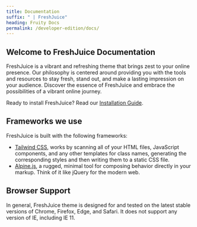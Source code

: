 ```yaml
---
title: Documentation
suffix: " | FreshJuice"
heading: Fruity Docs
permalink: /developer-edition/docs/
---
```


## Welcome to FreshJuice Documentation

FreshJuice is a vibrant and refreshing theme that brings zest to your online presence.
Our philosophy is centered around providing you with the tools and resources to stay fresh,
stand out, and make a lasting impression on your audience.
Discover the essence of FreshJuice and embrace the possibilities of a vibrant online journey.

Ready to install FreshJuice? Read our [Installation Guide](/developer-edition/docs/installation/).

## Frameworks we use

FreshJuice is built with the following frameworks:

- [Tailwind CSS](/developer-edition/docs/tailwindcss/), works by scanning all of your HTML files, JavaScript components, and any other templates for class names, generating the corresponding styles and then writing them to a static CSS file.
- [Alpine.js](/developer-edition/docs/alpinejs/), a rugged, minimal tool for composing behavior directly in your markup. Think of it like jQuery for the modern web.

## Browser Support

In general, FreshJuice theme is designed for and tested on the latest stable versions of Chrome, Firefox, Edge, and Safari. It does not support any version of IE, including IE 11.
